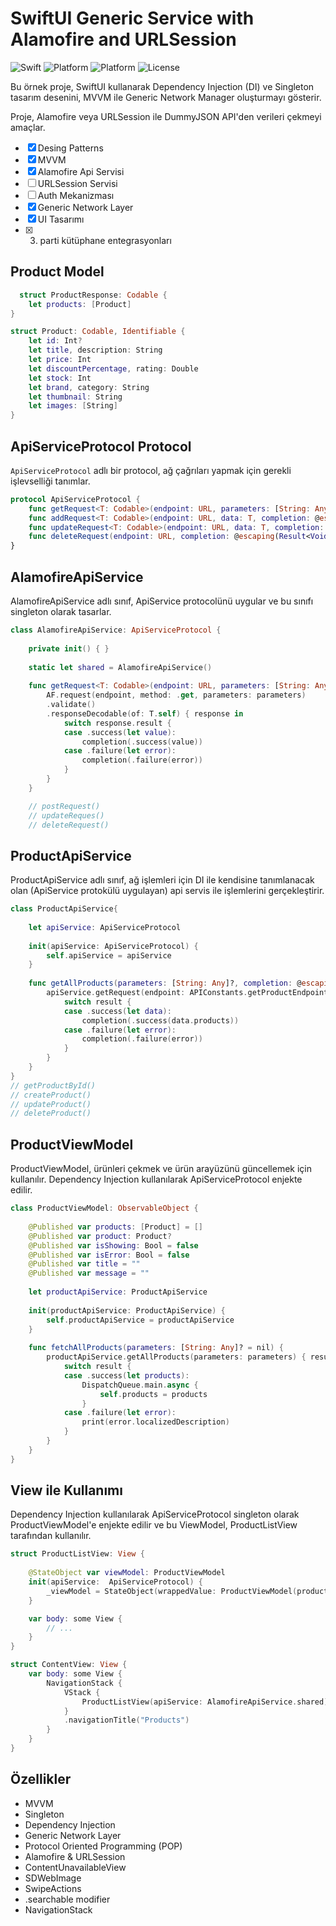 # SwiftUI Generic Service with Alamofire and URLSession
![Swift](https://img.shields.io/badge/Swift-5.9-orange.svg)
![Platform](https://img.shields.io/badge/Platform-iOS%2017-red.svg)
![Platform](https://img.shields.io/badge/SwiftUI-4-green.svg)
![License](https://img.shields.io/badge/License-MIT-blue.svg)

Bu örnek proje, SwiftUI kullanarak Dependency Injection (DI) ve Singleton tasarım desenini, MVVM ile Generic Network Manager oluşturmayı gösterir.

Proje, Alamofire veya URLSession ile DummyJSON API'den verileri çekmeyi amaçlar.

- [x] Desing Patterns
- [x] MVVM
- [x] Alamofire Api Servisi
- [ ] URLSession Servisi
- [ ] Auth Mekanizması
- [x] Generic Network Layer
- [x] UI Tasarımı
- [x] 3. parti kütüphane entegrasyonları

## Product Model

```swift
  struct ProductResponse: Codable {
    let products: [Product]
}

struct Product: Codable, Identifiable {
    let id: Int?
    let title, description: String
    let price: Int
    let discountPercentage, rating: Double
    let stock: Int
    let brand, category: String
    let thumbnail: String
    let images: [String]
}
```

## ApiServiceProtocol Protocol

`ApiServiceProtocol` adlı bir protocol, ağ çağrıları yapmak için gerekli işlevselliği tanımlar.

```swift
protocol ApiServiceProtocol {
    func getRequest<T: Codable>(endpoint: URL, parameters: [String: Any]?, completion: @escaping(Result<T, Error>) -> Void )
    func addRequest<T: Codable>(endpoint: URL, data: T, completion: @escaping(Result<Void, Error>) -> Void)
    func updateRequest<T: Codable>(endpoint: URL, data: T, completion: @escaping(Result<Void, Error>) -> Void)
    func deleteRequest(endpoint: URL, completion: @escaping(Result<Void, Error>) -> Void)
}
```
## AlamofireApiService 
AlamofireApiService adlı sınıf, ApiService protocolünü uygular ve bu sınıfı singleton olarak tasarlar.

```swift
class AlamofireApiService: ApiServiceProtocol {
    
    private init() { }
    
    static let shared = AlamofireApiService()
    
    func getRequest<T: Codable>(endpoint: URL, parameters: [String: Any]?, completion: @escaping (Result<T, Error>) -> Void) {
        AF.request(endpoint, method: .get, parameters: parameters)
        .validate()
        .responseDecodable(of: T.self) { response in
            switch response.result {
            case .success(let value):
                completion(.success(value))
            case .failure(let error):
                completion(.failure(error))
            }
        }
    }

    // postRequest()
    // updateReques()
    // deleteRequest()
```

## ProductApiService
ProductApiService adlı sınıf, ağ işlemleri için DI ile kendisine tanımlanacak olan (ApiService protokülü uygulayan) api servis ile işlemlerini gerçekleştirir.

```swift
class ProductApiService{
    
    let apiService: ApiServiceProtocol
    
    init(apiService: ApiServiceProtocol) {
        self.apiService = apiService
    }
    
    func getAllProducts(parameters: [String: Any]?, completion: @escaping (Result<[Product], Error>) -> Void ){ // tüm postları getirmek için
        apiService.getRequest(endpoint: APIConstants.getProductEndpoint, parameters: parameters) { (result: Result<ProductResponse, Error>) in
            switch result {
            case .success(let data):
                completion(.success(data.products))
            case .failure(let error):
                completion(.failure(error))
            }
        }
    }
}
// getProductById()
// createProduct()
// updateProduct()
// deleteProduct()
```

## ProductViewModel
ProductViewModel, ürünleri çekmek ve ürün arayüzünü güncellemek için kullanılır. Dependency Injection kullanılarak ApiServiceProtocol enjekte edilir.

```swift
class ProductViewModel: ObservableObject {
    
    @Published var products: [Product] = []
    @Published var product: Product?
    @Published var isShowing: Bool = false
    @Published var isError: Bool = false
    @Published var title = ""
    @Published var message = ""
    
    let productApiService: ProductApiService
    
    init(productApiService: ProductApiService) {
        self.productApiService = productApiService
    }
    
    func fetchAllProducts(parameters: [String: Any]? = nil) {
        productApiService.getAllProducts(parameters: parameters) { result in
            switch result {
            case .success(let products):
                DispatchQueue.main.async {
                    self.products = products
                }
            case .failure(let error):
                print(error.localizedDescription)
            }
        }
    }
}

```
## View ile Kullanımı
Dependency Injection kullanılarak ApiServiceProtocol singleton olarak ProductViewModel'e enjekte edilir ve bu ViewModel, ProductListView tarafından kullanılır.

```swift
struct ProductListView: View {
    
    @StateObject var viewModel: ProductViewModel
    init(apiService:  ApiServiceProtocol) {
        _viewModel = StateObject(wrappedValue: ProductViewModel(productApiService: .init(apiService: apiService)))
    }

    var body: some View {
        // ...
    }
}

struct ContentView: View {
    var body: some View {
        NavigationStack {
            VStack {
                ProductListView(apiService: AlamofireApiService.shared)
            }
            .navigationTitle("Products")
        }
    }
}
```
## Özellikler

- MVVM
- Singleton
- Dependency Injection
- Generic Network Layer
- Protocol Oriented Programming (POP)
- Alamofire & URLSession
- ContentUnavailableView
- SDWebImage
- SwipeActions
- .searchable modifier
- NavigationStack
